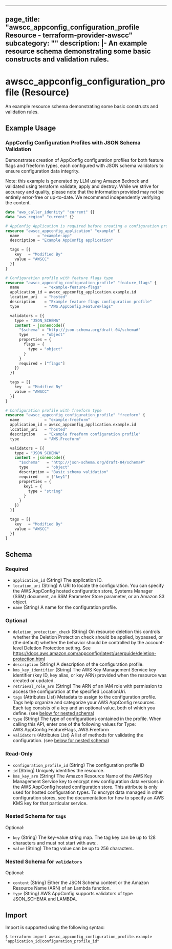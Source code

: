 
---
page_title: "awscc_appconfig_configuration_profile Resource - terraform-provider-awscc"
subcategory: ""
description: |-
  An example resource schema demonstrating some basic constructs and validation rules.
---

# awscc_appconfig_configuration_profile (Resource)

An example resource schema demonstrating some basic constructs and validation rules.

## Example Usage

### AppConfig Configuration Profiles with JSON Schema Validation

Demonstrates creation of AppConfig configuration profiles for both feature flags and freeform types, each configured with JSON schema validators to ensure configuration data integrity.
                                
Note: this example is generated by LLM using Amazon Bedrock and validated using terraform validate, apply and destroy. While we strive for accuracy and quality, please note that the information provided may not be entirely error-free or up-to-date. We recommend independently verifying the content.

```terraform
data "aws_caller_identity" "current" {}
data "aws_region" "current" {}

# AppConfig Application is required before creating a configuration profile
resource "awscc_appconfig_application" "example" {
  name        = "example-app"
  description = "Example AppConfig application"

  tags = [{
    key   = "Modified By"
    value = "AWSCC"
  }]
}

# Configuration profile with feature flags type
resource "awscc_appconfig_configuration_profile" "feature_flags" {
  name           = "example-feature-flags"
  application_id = awscc_appconfig_application.example.id
  location_uri   = "hosted"
  description    = "Example feature flags configuration profile"
  type           = "AWS.AppConfig.FeatureFlags"

  validators = [{
    type = "JSON_SCHEMA"
    content = jsonencode({
      "$schema" = "http://json-schema.org/draft-04/schema#"
      type      = "object"
      properties = {
        flags = {
          type = "object"
        }
      }
      required = ["flags"]
    })
  }]

  tags = [{
    key   = "Modified By"
    value = "AWSCC"
  }]
}

# Configuration profile with freeform type
resource "awscc_appconfig_configuration_profile" "freeform" {
  name           = "example-freeform"
  application_id = awscc_appconfig_application.example.id
  location_uri   = "hosted"
  description    = "Example freeform configuration profile"
  type           = "AWS.Freeform"

  validators = [{
    type = "JSON_SCHEMA"
    content = jsonencode({
      "$schema"   = "http://json-schema.org/draft-04/schema#"
      type        = "object"
      description = "Basic schema validation"
      required    = ["key1"]
      properties = {
        key1 = {
          type = "string"
        }
      }
    })
  }]

  tags = [{
    key   = "Modified By"
    value = "AWSCC"
  }]
}
```

<!-- schema generated by tfplugindocs -->
## Schema

### Required

- `application_id` (String) The application ID.
- `location_uri` (String) A URI to locate the configuration. You can specify the AWS AppConfig hosted configuration store, Systems Manager (SSM) document, an SSM Parameter Store parameter, or an Amazon S3 object.
- `name` (String) A name for the configuration profile.

### Optional

- `deletion_protection_check` (String) On resource deletion this controls whether the Deletion Protection check should be applied, bypassed, or (the default) whether the behavior should be controlled by the account-level Deletion Protection setting. See https://docs.aws.amazon.com/appconfig/latest/userguide/deletion-protection.html
- `description` (String) A description of the configuration profile.
- `kms_key_identifier` (String) The AWS Key Management Service key identifier (key ID, key alias, or key ARN) provided when the resource was created or updated.
- `retrieval_role_arn` (String) The ARN of an IAM role with permission to access the configuration at the specified LocationUri.
- `tags` (Attributes List) Metadata to assign to the configuration profile. Tags help organize and categorize your AWS AppConfig resources. Each tag consists of a key and an optional value, both of which you define. (see [below for nested schema](#nestedatt--tags))
- `type` (String) The type of configurations contained in the profile. When calling this API, enter one of the following values for Type: AWS.AppConfig.FeatureFlags, AWS.Freeform
- `validators` (Attributes List) A list of methods for validating the configuration. (see [below for nested schema](#nestedatt--validators))

### Read-Only

- `configuration_profile_id` (String) The configuration profile ID
- `id` (String) Uniquely identifies the resource.
- `kms_key_arn` (String) The Amazon Resource Name of the AWS Key Management Service key to encrypt new configuration data versions in the AWS AppConfig hosted configuration store. This attribute is only used for hosted configuration types. To encrypt data managed in other configuration stores, see the documentation for how to specify an AWS KMS key for that particular service.

<a id="nestedatt--tags"></a>
### Nested Schema for `tags`

Optional:

- `key` (String) The key-value string map. The tag key can be up to 128 characters and must not start with aws:.
- `value` (String) The tag value can be up to 256 characters.


<a id="nestedatt--validators"></a>
### Nested Schema for `validators`

Optional:

- `content` (String) Either the JSON Schema content or the Amazon Resource Name (ARN) of an Lambda function.
- `type` (String) AWS AppConfig supports validators of type JSON_SCHEMA and LAMBDA.

## Import

Import is supported using the following syntax:

```shell
$ terraform import awscc_appconfig_configuration_profile.example "application_id|configuration_profile_id"
```
